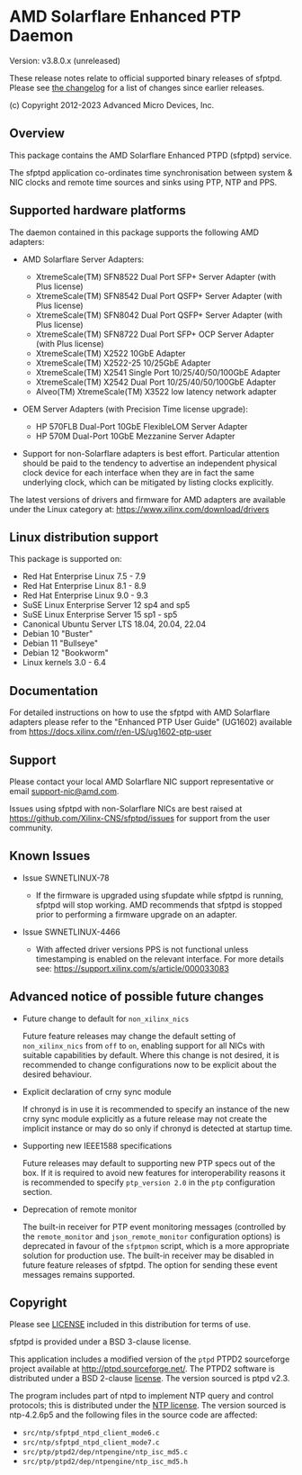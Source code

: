 AMD Solarflare Enhanced PTP Daemon
==================================

Version: v3.8.0.x (unreleased)

These release notes relate to official supported binary releases of sfptpd.
Please see [the changelog](CHANGELOG.md) for a list of changes since earlier
releases.

(c) Copyright 2012-2023 Advanced Micro Devices, Inc.


Overview
--------

This package contains the AMD Solarflare Enhanced PTPD (sfptpd) service.

The sfptpd application co-ordinates time synchronisation between system &
NIC clocks and remote time sources and sinks using PTP, NTP and PPS.


Supported hardware platforms
----------------------------

The daemon contained in this package supports the following AMD adapters:

- AMD Solarflare Server Adapters:
   - XtremeScale(TM) SFN8522 Dual Port SFP+ Server Adapter (with Plus license)
   - XtremeScale(TM) SFN8542 Dual Port QSFP+ Server Adapter (with Plus license)
   - XtremeScale(TM) SFN8042 Dual Port QSFP+ Server Adapter (with Plus license)
   - XtremeScale(TM) SFN8722 Dual Port SFP+ OCP Server Adapter (with Plus license)
   - XtremeScale(TM) X2522 10GbE Adapter
   - XtremeScale(TM) X2522-25 10/25GbE Adapter
   - XtremeScale(TM) X2541 Single Port 10/25/40/50/100GbE Adapter
   - XtremeScale(TM) X2542 Dual Port 10/25/40/50/100GbE Adapter
   - Alveo(TM) XtremeScale(TM) X3522 low latency network adapter

- OEM Server Adapters (with Precision Time license upgrade):
   - HP 570FLB Dual-Port 10GbE FlexibleLOM Server Adapter
   - HP 570M Dual-Port 10GbE Mezzanine Server Adapter

- Support for non-Solarflare adapters is best effort. Particular attention
  should be paid to the tendency to advertise an independent physical clock
  device for each interface when they are in fact the same underlying clock,
  which can be mitigated by listing clocks explicitly.

The latest versions of drivers and firmware for AMD adapters are available
under the Linux category at: <https://www.xilinx.com/download/drivers>


Linux distribution support
--------------------------

This package is supported on:

- Red Hat Enterprise Linux 7.5 - 7.9
- Red Hat Enterprise Linux 8.1 - 8.9
- Red Hat Enterprise Linux 9.0 - 9.3
- SuSE Linux Enterprise Server 12 sp4 and sp5
- SuSE Linux Enterprise Server 15 sp1 - sp5
- Canonical Ubuntu Server LTS 18.04, 20.04, 22.04
- Debian 10 "Buster"
- Debian 11 "Bullseye"
- Debian 12 "Bookworm"
- Linux kernels 3.0 - 6.4


Documentation
-------------

For detailed instructions on how to use the sfptpd with AMD Solarflare adapters
please refer to the "Enhanced PTP User Guide" (UG1602) available from
<https://docs.xilinx.com/r/en-US/ug1602-ptp-user>


Support
-------

Please contact your local AMD Solarflare NIC support representative or email
<support-nic@amd.com>.

Issues using sfptpd with non-Solarflare NICs are best raised at
<https://github.com/Xilinx-CNS/sfptpd/issues> for support from the user
community.


Known Issues
------------

- Issue SWNETLINUX-78
   - If the firmware is upgraded using sfupdate while sfptpd is running, sfptpd
     will stop working. AMD recommends that sfptpd is stopped prior to
     performing a firmware upgrade on an adapter.

- Issue SWNETLINUX-4466
   - With affected driver versions PPS is not functional unless timestamping
     is enabled on the relevant interface. For more details see:
     <https://support.xilinx.com/s/article/000033083>


Advanced notice of possible future changes
------------------------------------------

- Future change to default for `non_xilinx_nics`

  Future feature releases may change the default setting of `non_xilinx_nics`
  from `off` to `on`, enabling support for all NICs with suitable capabilities
  by default. Where this change is not desired, it is recommended to change
  configurations now to be explicit about the desired behaviour.

- Explicit declaration of crny sync module

  If chronyd is in use it is recommended to specify an instance of the new
  crny sync module explicitly as a future release may not create the implicit
  instance or may do so only if chronyd is detected at startup time.

- Supporting new IEEE1588 specifications

  Future releases may default to supporting new PTP specs out of the box. If
  it is required to avoid new features for interoperability reasons it is
  recommended to specify `ptp_version 2.0` in the `ptp` configuration section.

- Deprecation of remote monitor

  The built-in receiver for PTP event monitoring messages (controlled by the
  `remote_monitor` and `json_remote_monitor` configuration options) is
  deprecated in favour of the `sfptpmon` script, which is a more appropriate
  solution for production use. The built-in receiver may be disabled in
  future feature releases of sfptpd. The option for sending these event
  messages remains supported.


Copyright
---------

Please see [LICENSE](LICENSE) included in this distribution for terms of use.

sfptpd is provided under a BSD 3-clause license.

This application includes a modified version of the `ptpd` PTPD2 sourceforge
project available at <http://ptpd.sourceforge.net/>. The PTPD2 software is
distributed under a BSD 2-clause [license](PTPD2_COPYRIGHT). The version
sourced is ptpd v2.3.

The program includes part of ntpd to implement NTP query and control
protocols; this is distributed under the [NTP license](NTP_COPYRIGHT.html).
The version sourced is ntp-4.2.6p5 and the following files in the source code
are affected:

- `src/ntp/sfptpd_ntpd_client_mode6.c`
- `src/ntp/sfptpd_ntpd_client_mode7.c`
- `src/ptp/ptpd2/dep/ntpengine/ntp_isc_md5.c`
- `src/ptp/ptpd2/dep/ntpengine/ntp_isc_md5.h`

